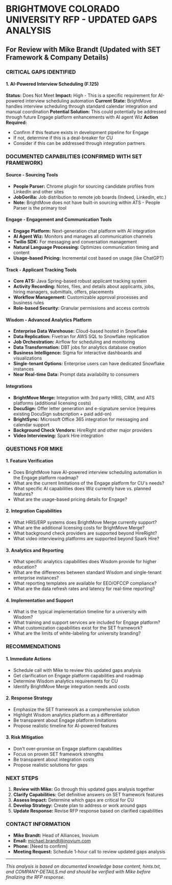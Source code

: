 
# BRIGHTMOVE COLORADO UNIVERSITY RFP - UPDATED GAPS ANALYSIS
## For Review with Mike Brandt (Updated with SET Framework & Company Details)

### CRITICAL GAPS IDENTIFIED

#### 1. AI-Powered Interview Scheduling (F.125)
**Status:** Does Not Meet
**Impact:** High - This is a specific requirement for AI-powered interview scheduling automation
**Current State:** BrightMove handles interview scheduling through standard calendar integration and manual coordination
**Potential Solution:** This could potentially be addressed through future Engage platform enhancements with AI agent Wiz
**Action Required:** 
- Confirm if this feature exists in development pipeline for Engage
- If not, determine if this is a deal-breaker for CU
- Consider if this can be addressed through integration partners

### DOCUMENTED CAPABILITIES (CONFIRMED WITH SET FRAMEWORK)

#### Source - Sourcing Tools
- **People Parser:** Chrome plugin for sourcing candidate profiles from LinkedIn and other sites
- **JobGorilla:** Job distribution to remote job boards (Indeed, LinkedIn, etc.)
- **Note:** BrightMove does not have built-in sourcing within ATS - People Parser is the primary tool

#### Engage - Engagement and Communication Tools
- **Engage Platform:** Next-generation chat platform with AI integration
- **AI Agent Wiz:** Monitors and manages all communication channels
- **Twilio SDK:** For messaging and conversation management
- **Natural Language Processing:** Optimizes communication timing and content
- **Usage-based Pricing:** Incremental cost based on usage (like ChatGPT)

#### Track - Applicant Tracking Tools
- **Core ATS:** Java Spring-based robust applicant tracking system
- **Activity Recording:** Notes, files, and details about applicants, jobs, hiring managers, submittals, offers, placements
- **Workflow Management:** Customizable approval processes and business rules
- **Role-based Security:** Granular permissions and access controls

#### Wisdom - Advanced Analytics Platform
- **Enterprise Data Warehouse:** Cloud-based hosted in Snowflake
- **Data Replication:** Fivetran for AWS SQL to Snowflake replication
- **Job Orchestration:** Airflow for scheduling and monitoring
- **Data Transformation:** DBT jobs for analytics database creation
- **Business Intelligence:** Sigma for interactive dashboards and visualizations
- **Single-tenant Options:** Enterprise users can have dedicated Snowflake instances
- **Near Real-time Data:** Prompt data availability to consumers

#### Integrations
- **BrightMove Merge:** Integration with 3rd party HRIS, CRM, and ATS platforms (additional licensing costs)
- **DocuSign:** Offer letter generation and e-signature service (requires existing DocuSign subscription + paid add-on)
- **BrightSync:** Microsoft Office 365 integration for messaging and calendar support
- **Background Check Vendors:** HireRight and other major providers
- **Video Interviewing:** Spark Hire integration

### QUESTIONS FOR MIKE

#### 1. Feature Verification
- Does BrightMove have AI-powered interview scheduling automation in the Engage platform roadmap?
- What are the current limitations of the Engage platform for CU's needs?
- What specific AI capabilities does Wiz currently have vs. planned features?
- What are the usage-based pricing details for Engage?

#### 2. Integration Capabilities
- What HRIS/ERP systems does BrightMove Merge currently support?
- What are the additional licensing costs for BrightMove Merge?
- What background check providers are supported beyond HireRight?
- What video interviewing platforms are supported beyond Spark Hire?

#### 3. Analytics and Reporting
- What specific analytics capabilities does Wisdom provide for higher education?
- What are the differences between standard Wisdom and single-tenant enterprise instances?
- What reporting templates are available for EEO/OFCCP compliance?
- What are the data refresh rates and latency for real-time reporting?

#### 4. Implementation and Support
- What is the typical implementation timeline for a university with Wisdom?
- What training and support services are included for Engage platform?
- What customization capabilities exist for the SET framework?
- What are the limits of white-labeling for university branding?

### RECOMMENDATIONS

#### 1. Immediate Actions
- Schedule call with Mike to review this updated gaps analysis
- Get clarification on Engage platform capabilities and roadmap
- Determine Wisdom analytics requirements for CU
- Identify BrightMove Merge integration needs and costs

#### 2. Response Strategy
- Emphasize the SET framework as a comprehensive solution
- Highlight Wisdom analytics platform as a differentiator
- Be transparent about Engage platform limitations
- Propose realistic timeline for AI-powered features

#### 3. Risk Mitigation
- Don't over-promise on Engage platform capabilities
- Focus on proven SET framework strengths
- Be transparent about integration costs
- Propose realistic solutions for gaps

### NEXT STEPS

1. **Review with Mike:** Go through this updated gaps analysis together
2. **Clarify Capabilities:** Get definitive answers on SET framework features
3. **Assess Impact:** Determine which gaps are critical for CU
4. **Develop Strategy:** Create plan to address or work around gaps
5. **Update Response:** Revise RFP response based on clarified capabilities

### CONTACT INFORMATION
- **Mike Brandt:** Head of Alliances, Inovium
- **Email:** michael.brandt@inovium.com
- **Phone:** [Need to confirm]
- **Meeting Request:** Schedule 1-hour call to review updated gaps analysis

---
*This analysis is based on documented knowledge base content, hints.txt, and COMPANY-DETAILS.md and should be verified with Mike before finalizing the RFP response.*
